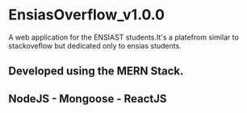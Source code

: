 # EnsiasOverflow_v1.0.0
A web application for the ENSIAST students.It's a platefrom similar to stackoveflow but dedicated only to ensias students.

## Developed using the MERN Stack.

## NodeJS - Mongoose - ReactJS
